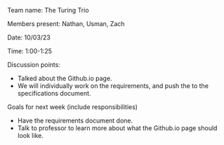 Team name: The Turing Trio

Members present: Nathan, Usman, Zach

Date: 10/03/23

Time: 1:00-1:25

Discussion points: 

* Talked about the Github.io page.
* We will individually work on the requirements, and push the to the specifications document.

Goals for next week (include responsibilities)

* Have the requirements document done.
* Talk to professor to learn more about what the Github.io page should look like.
